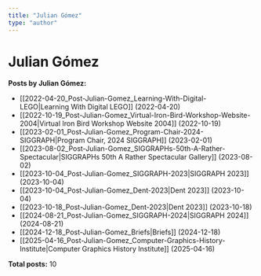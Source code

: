 ```yaml
---
title: "Julian Gómez"
type: "author"
---
```


# Julian Gómez

**Posts by Julian Gómez:**

- [[2022-04-20_Post-Julian-Gomez_Learning-With-Digital-LEGO|Learning With Digital LEGO]] (2022-04-20)
- [[2022-10-19_Post-Julian-Gomez_Virtual-Iron-Bird-Workshop-Website-2004|Virtual Iron Bird Workshop Website 2004]] (2022-10-19)
- [[2023-02-01_Post-Julian-Gomez_Program-Chair-2024-SIGGRAPH|Program Chair, 2024 SIGGRAPH]] (2023-02-01)
- [[2023-08-02_Post-Julian-Gomez_SIGGRAPHs-50th-A-Rather-Spectacular|SIGGRAPHs 50th A Rather Spectacular Gallery]] (2023-08-02)
- [[2023-10-04_Post-Julian-Gomez_SIGGRAPH-2023|SIGGRAPH 2023]] (2023-10-04)
- [[2023-10-04_Post-Julian-Gomez_Dent-2023|Dent 2023]] (2023-10-04)
- [[2023-10-18_Post-Julian-Gomez_Dent-2023|Dent 2023]] (2023-10-18)
- [[2024-08-21_Post-Julian-Gomez_SIGGRAPH-2024|SIGGRAPH 2024]] (2024-08-21)
- [[2024-12-18_Post-Julian-Gomez_Briefs|Briefs]] (2024-12-18)
- [[2025-04-16_Post-Julian-Gomez_Computer-Graphics-History-Institute|Computer Graphics History Institute]] (2025-04-16)

**Total posts:** 10
